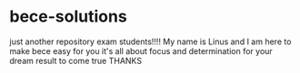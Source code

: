 # bece-solutions
just another repository
exam students!!!!
My name is Linus and I am here to make bece easy for you
it's all about focus and determination for your dream result to come true
THANKS
